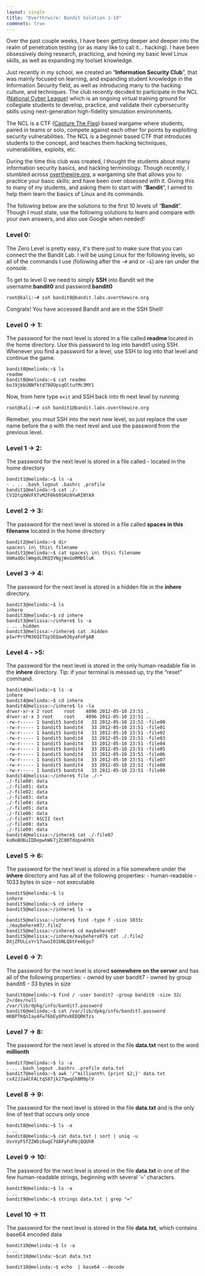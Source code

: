 ```yaml
---
layout: single
title: "Overthrwire: Bandit Solution 1-10"
commnets: true
---
```


Over the past couple weeks, I have been getting deeper and deeper into the realm of penetration testing (or as many like to call it... hacking). I have been obsessively doing research, practicing, and honing my basic level Linux skills, as well as expanding my toolset knowledge.

Just recently in my school, we created an “__Information Security Club__”, that was mainly focused on learning, and expanding student knowledge in the Information Security field, as well as introducing many to the hacking culture, and techniques. 
The club recently decided to participate in the NCL ([National Cyber League]( http://www.nationalcyberleague.org/)) which is an ongoing virtual training ground for collegiate students to develop, practice, and validate their cybersecurity skills using next-generation high-fidelity simulation environments.

The NCL is a CTF ([Capture The Flag]( https://en.wikipedia.org/wiki/Capture_the_flag#Computer_security)) based wargame where students, paired in teams or solo, compete against each other for points by exploiting security vulnerabilities. The NCL is a beginner based CTF that introduces students to the concept, and teaches them hacking techniques, vulnerabilities, exploits, etc.

During the time this club was created, I thought the students about many information security basics, and hacking terminology. Though recently, I stumbled across [overthewire.org](http://overthewire.org/wargames/), a wargaming site that allows you to practice your basic skills; and have been over obsessed with it. Giving this to many of my students, and asking them to start with “__Bandit__”, I aimed to help them learn the basics of Linux and its commands.

The following below are the solutions to the first 10 levels of “__Bandit__”. Though I must state, use the following solutions to learn and compare with your own answers, and also use Google when needed!

### Level 0:

The Zero Level is pretty easy, it's there just to make sure that you can connect the the Bandit Lab. I will be using Linux for the following levels, so all of the commands I use (following after the `~#` and or `~$`) are ran under the console.

To get to level 0 we need to simply __SSH__ into Bandit wit the username:__bandit0__ and password:__bandit0__

```console
root@kali:~# ssh bandit0@bandit.labs.overthewire.org
```
Congrats! You have accessed Bandit and are in the SSH Shell!

### Level 0 -> 1:

The password for the next level is stored in a file called __readme__ located in the home directory. Use this password to log into bandit1 using SSH. Whenever you find a password for a level, use SSH to log into that level and continue the game.

```console
bandit0@melinda:~$ ls
readme
bandit0@melinda:~$ cat readme
boJ9jbbUNNfktd78OOpsqOltutMc3MY1
```
Now, from here type `exit` and SSH back into th next level by running

```console
root@kali:~# ssh bandit1@bandit.labs.overthewire.org
```

Remeber, you msut SSH into the next new level, so just replace the user name before the `@` with the next level and use the password from the previous level.

### Level 1 -> 2:

The password for the next level is stored in a file called - located in the home directory

```console
bandit1@melinda:~$ ls -a
- . .. .bash_logout .bashrc .profile
bandit1@melinda:~$ cat ./-
CV1DtqXWVFXTvM2F0k09SHz0YwRINYA9
```

### Level 2 -> 3:

The password for the next level is stored in a file called __spaces in this filename__ located in the home directory

```console
bandit2@melinda:~$ dir
spaces\ in\ this\ filename
bandit1@melinda:~$ cat spaces\ in\ this\ filename
UmHadQclWmgdLOKQ3YNgjWxGoRMb5luK
```

### Level 3 -> 4:

The password for the next level is stored in a hidden file in the __inhere__ directory.

```console
bandit3@melinda:~$ ls
inhere
bandit3@melinda:~$ cd inhere
bandit3@melissa:~/inhere$ ls -a
. .. .hidden
bandit3@melissa:~/inhere$ cat .hidden
pIwrPrtPN36QITSp3EQaw936yaFoFgAB
```

### Level 4 - >5:

The password for the next level is stored in the only human-readable file in the __inhere__ directory. Tip: if your terminal is messed up, try the “reset” command.

```console
bandit4@melinda:~$ ls -a
inhere
bandit4@melinda:~$ cd inhere
bandit4@melissa:~/inhere$ ls -la
drwxr-xr-x 2 root    root    4096 2012-05-10 23:51 .
drwxr-xr-x 3 root    root    4096 2012-05-10 23:51 ..
-rw-r----- 1 bandit5 bandit4   33 2012-05-10 23:51 -file00
-rw-r----- 1 bandit5 bandit4   33 2012-05-10 23:51 -file01
-rw-r----- 1 bandit5 bandit4   33 2012-05-10 23:51 -file02
-rw-r----- 1 bandit5 bandit4   33 2012-05-10 23:51 -file03
-rw-r----- 1 bandit5 bandit4   33 2012-05-10 23:51 -file04
-rw-r----- 1 bandit5 bandit4   33 2012-05-10 23:51 -file05
-rw-r----- 1 bandit5 bandit4   33 2012-05-10 23:51 -file06
-rw-r----- 1 bandit5 bandit4   33 2012-05-10 23:51 -file07
-rw-r----- 1 bandit5 bandit4   33 2012-05-10 23:51 -file08
-rw-r----- 1 bandit5 bandit4   33 2012-05-10 23:51 -file09
bandit4@melissa:~/inhere$ file ./-*
./-file00: data
./-file01: data
./-file02: data
./-file03: data
./-file04: data
./-file05: data
./-file06: data
./-file07: ASCII text
./-file08: data
./-file09: data
bandit4@melissa:~/inhere$ cat ./-file07
koReBOKuIDDepwhWk7jZC0RTdopnAYKh
```

### Level 5 -> 6:

The password for the next level is stored in a file somewhere under the __inhere__ directory and has all of the following properties: - human-readable - 1033 bytes in size - not executable

```console
bandit5@melinda:~$ ls
inhere
bandit5@melinda:~$ cd inhere
bandit5@melissa:~/inhere$ ls -a
.
bandit5@melissa:~/inhere$ find -type f -size 1033c
./maybehere07/.file2
bandit5@melissa:~/inhere$ cd maybehere07
bandit5@melissa:~/inhere/maybehere07$ cat ./.file2
DXjZPULLxYr17uwoI01bNLQbtFemEgo7
```

### Level 6 -> 7:

The password for the next level is stored __somewhere on the server__ and has all of the following properties: - owned by user bandit7 - owned by group bandit6 - 33 bytes in size

```console
bandit6@melinda:~$ find / -user bandit7 -group bandit6 -size 32c 2>/dev/null
/var/lib/dpkg/info/bandit7.password
bandit6@melinda:~$ cat /var/lib/dpkg/info/bandit7.password
HKBPTKQnIay4Fw76bEy8PVxKEDQRKTzs
```

### Level 7 -> 8:

The password for the next level is stored in the file __data.txt__ next to the word __millionth__

```console
bandit7@melinda:~$ ls -a
. .. .bash_logout .bashrc .profile data.txt
bandit7@melinda:~$ awk '/^millionth\ {print $2;}' data.txt
cvX2JJa4CFALtqS87jk27qwqGhBM9plV
```

### Level 8 -> 9:

The password for the next level is stored in the file __data.txt__ and is the only line of text that occurs only once

```console
bandit8@melinda:~$ ls -a
. ..
bandit8@melinda:~$ cat data.txt | sort | uniq -u
UsvVyFSfZZWbi6wgC7dAFyFuR6jQQUhR
```

### Level 9 -> 10:

The password for the next level is stored in the file __data.txt__ in one of the few human-readable strings, beginning with several ‘=’ characters.

```console
bandit9@melinda:~$ ls -a
. ..
bandit9@melinda:~$ strings data.txt | grep "="
```

### Level 10 -> 11

The password for the next level is stored in the file __data.txt__, which contains base64 encoded data

```console
bandit10@melinda:~$ ls -a
. ..
bandit10@melinda:~$cat data.txt

bandit10@melinda:~$ echo  | base64 --decode

```
